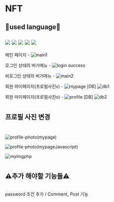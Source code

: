 # NFT
<h2>💬used language💬
<br>
<br>
<img src="https://img.shields.io/badge/PHP-777BB4?style=for-the-badge&logo=php&logoColor=white">
<img src="https://img.shields.io/badge/JavaScript-F7DF1E?style=for-the-badge&logo=javascript&logoColor=white">
<img src="https://img.shields.io/badge/CSS3-1572B6?style=for-the-badge&logo=CSS3&logoColor=white">
<img src="https://img.shields.io/badge/HTML5-E34F26?style=for-the-badge&logo=HTML5&logoColor=white">
<img src="https://img.shields.io/badge/MYSQL-4479A1?style=for-the-badge&logo=MYSQL&logoColor=white">
</h2>

메인 페이지 -
![main1](https://user-images.githubusercontent.com/114225559/236423444-edf20e6f-88c1-4aa8-8d2b-0065ac8955e3.PNG)
<br>

로그인 상태의 버거메뉴 -
![login success](https://user-images.githubusercontent.com/114225559/236423717-2d8a5ed0-d741-408f-82ba-d37c597dab9b.PNG)
<br>

비로그인 상태의 버거메뉴 -
![main2](https://user-images.githubusercontent.com/114225559/236423742-8c249d46-6075-4d6f-870b-af49fb831555.PNG)
<br>

회원 마이페이지(프로필사진x) -
![mypage](https://user-images.githubusercontent.com/114225559/236424100-52d29049-cd2e-4af8-a2bc-bb8c5965b188.PNG)
[DB]
![db1](https://user-images.githubusercontent.com/114225559/236424188-1c484fe3-3754-4a66-bc8f-86044a19f4af.PNG)
<br>

회원 마이페이지(프로필사진o) -
![profile](https://user-images.githubusercontent.com/114225559/236424293-25f7f306-3cd0-47b2-b827-7f8970293bf3.PNG)
[DB]
![db2](https://user-images.githubusercontent.com/114225559/236424203-ef2a500a-c3e7-4d54-89d0-539e5cbecabd.PNG)
<br>
#
<h2> 프로필 사진 변경
<br>
<br>
</h2>

![profile-photo(mypage)](https://user-images.githubusercontent.com/114225559/236425460-4ee53fd3-1e18-4b53-a849-e2017be9ce76.PNG)

![profile-photo(mypageJavascript)](https://user-images.githubusercontent.com/114225559/236425471-fceb2d42-71f9-4ac7-9833-d1afccdfdcfc.PNG)

![myimgphp](https://user-images.githubusercontent.com/114225559/236425480-a20732ad-9146-4ab6-8b2b-fb7dd5f33d99.PNG)

#
<h2>⚠️추가 해야할 기능들⚠️</h2>
<br> password 조건 추가 / Comment, Post 기능  
